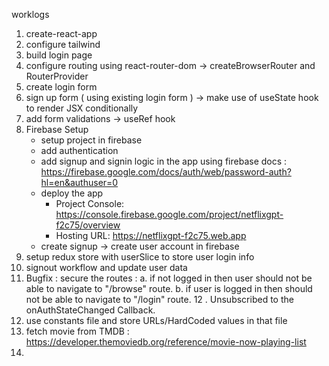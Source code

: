 worklogs

1. create-react-app 
2. configure tailwind
3. build login page
4.  configure routing using react-router-dom -> createBrowserRouter and RouterProvider
5. create login form
6. sign up form ( using existing login form ) -> make use of useState hook to render JSX conditionally
7. add form validations -> useRef hook 
8. Firebase Setup
    - setup project in firebase
    - add authentication
    - add signup and signin logic in the app using firebase docs : https://firebase.google.com/docs/auth/web/password-auth?hl=en&authuser=0
    - deploy the app 
        - Project Console: https://console.firebase.google.com/project/netflixgpt-f2c75/overview
        - Hosting URL: https://netflixgpt-f2c75.web.app
    - create signup -> create user account in firebase
9. setup redux store with userSlice to store user login info 
10. signout workflow and update user data
11. Bugfix :
      secure the routes : 
        a. if not logged in then user should not be able to navigate to "/browse" route.
        b. if user is logged in then should not be able to navigate to "/login" route.
12 . Unsubscribed to the onAuthStateChanged Callback.    
13. use constants file and store URLs/HardCoded values in that file
14. fetch movie from TMDB : https://developer.themoviedb.org/reference/movie-now-playing-list
15. 
 